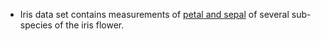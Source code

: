 
- Iris data set contains measurements of [petal and sepal](http://sebastianraschka.com/Images/2014_python_lda/iris_petal_sepal.png) of several sub-species of the iris flower.

